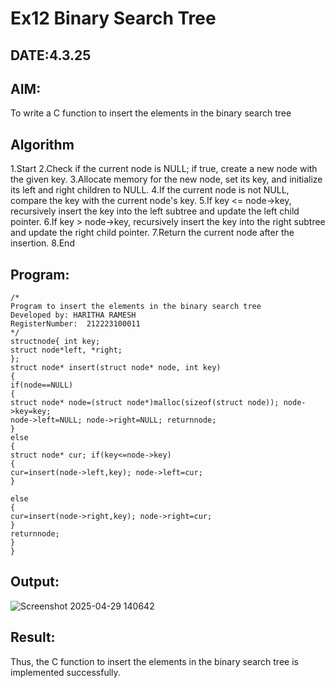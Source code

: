 # Ex12 Binary Search Tree
## DATE:4.3.25
## AIM:
To write a C function to insert the elements in the binary search tree

## Algorithm
1.Start
2.Check if the current node is NULL; if true, create a new node with the given key.
3.Allocate memory for the new node, set its key, and initialize its left and right children to NULL.
4.If the current node is not NULL, compare the key with the current node's key.
5.If key <= node->key, recursively insert the key into the left subtree and update the left child pointer.
6.If key > node->key, recursively insert the key into the right subtree and update the right child pointer.
7.Return the current node after the insertion.
8.End

## Program:
```
/*
Program to insert the elements in the binary search tree
Developed by: HARITHA RAMESH
RegisterNumber:  212223100011
*/
structnode{ int key;
struct node*left, *right;
};
struct node* insert(struct node* node, int key)
{
if(node==NULL)
{
struct node* node=(struct node*)malloc(sizeof(struct node)); node->key=key;
node->left=NULL; node->right=NULL; returnnode;
}
else
{
struct node* cur; if(key<=node->key)
{
cur=insert(node->left,key); node->left=cur;
}
 
else
{
cur=insert(node->right,key); node->right=cur;
}
returnnode;
}
}

```

## Output:
![Screenshot 2025-04-29 140642](https://github.com/user-attachments/assets/b883fe30-2634-4bce-92d1-64f9b2021cd7)



## Result:
Thus, the C function to insert the elements in the binary search tree is implemented successfully.
